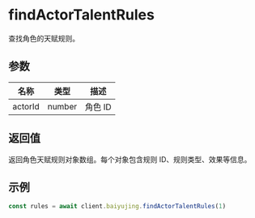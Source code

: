 # findActorTalentRules

查找角色的天赋规则。

## 参数

| 名称 | 类型 | 描述 |
|------|------|------|
| actorId | number | 角色 ID |

## 返回值

返回角色天赋规则对象数组。每个对象包含规则 ID、规则类型、效果等信息。

## 示例

```ts
const rules = await client.baiyujing.findActorTalentRules(1)
```
